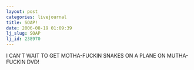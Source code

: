 ```yaml
---
layout: post
categories: livejournal
title: SOAP!
date: 2006-08-19 01:09:39
lj_slug: SOAP
lj_id: 238970
---
```

I CAN'T WAIT TO GET MOTHA-FUCKIN SNAKES ON A PLANE ON MUTHA-FUCKIN DVD!
